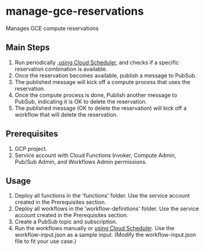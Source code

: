 # manage-gce-reservations
Manages GCE compute reservations

## Main Steps
1. Run periodically ,[using Cloud Scheduler](https://cloud.google.com/workflows/docs/schedule-workflow), and  checks if a specific reservation combination is available.
2. Once the reservation becomes available, publish a message to PubSub.
3. The published message will kick off a compute process that uses the reservation.
4. Once the compute process is done, Publish another message to PubSub, indicating it is OK to delete the reservation.
5. The published message (OK to delete the reservation) will kick off a workflow that will delete the reservation.

## Prerequisites
1. GCP project.
2. Service account with Cloud Functions Invoker, Compute Admin, Pub/Sub Admin, and Workflows Admin permissions.

## Usage
1. Deploy all functions in the 'functions' folder. Use the service account created in the Prerequisites section. 
2. Deploy all workflows in the 'workflow-definitions' folder. Use the service account created in the Prerequisites section. 
3. Create a PubSub topic and subscription.
4. Run the workflows manually or [using Cloud Scheduler](https://cloud.google.com/workflows/docs/schedule-workflow). Use the workflow-input.json as a sample input. (Modify the workflow-input.json file to fit your use case.)
